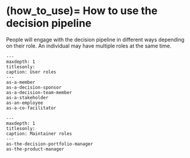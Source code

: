 
(how_to_use)=
How to use the decision pipeline
===================================

People will engage with the decision pipeline in different ways depending on their role. An individual may have multiple roles at the same time.

```{toctree}
---
maxdepth: 1
titlesonly:
caption: User roles
---
as-a-member
as-a-decision-sponsor
as-a-decision-team-member
as-a-stakeholder
as-an-employee
as-a-co-facilitator
```

```{toctree}
---
maxdepth: 1
titlesonly:
caption: Maintainer roles
---
as-the-decision-portfolio-manager
as-the-product-manager
```